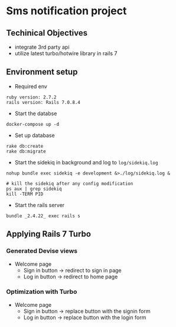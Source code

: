 # Sms notification project
## Techinical Objectives
* integrate 3rd party api
* utilize latest turbo/hotwire library in rails 7

## Environment setup
* Required env
```
ruby version: 2.7.2
rails version: Rails 7.0.8.4
```

* Start the databse
```
docker-compose up -d
```

* Set up database
```
rake db:create
rake db:migrate
```

* Start the sidekiq in background and log to `log/sidekiq.log`
```
nohup bundle exec sidekiq -e development &>./log/sidekiq.log &

# kill the sidekiq after any config modification
ps aux | grep sidekiq
kill -TERM PID
```

* Start the rails server
```
bundle _2.4.22_ exec rails s
```

## Applying Rails 7 Turbo
### Generated Devise views
* Welcome page
    * Sign in button -> redirect to sign in page
    * Log in button -> redirect to home page

### Optimization with Turbo
* Welcome page
    * Sign in button -> replace button with the signin form
    * Log in button -> replace button with the login form
